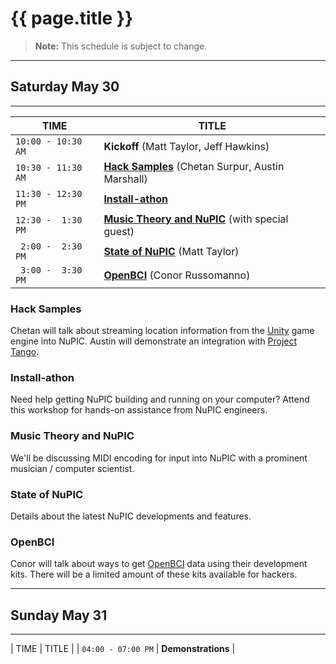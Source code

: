 
{{ page.title }}
================

> **Note:** This schedule is subject to change.

* * *

## Saturday May 30

* * *

| TIME               | TITLE                                                                      |
| ------------------ | -------------------------------------------------------------------------- |
| `10:00 - 10:30 AM` | **Kickoff** (Matt Taylor, Jeff Hawkins)                                    |
| `10:30 - 11:30 AM` | **[Hack Samples](#hack-samples)** (Chetan Surpur, Austin Marshall)         |
| `11:30 - 12:30 PM` | **[Install-athon](#installathon)**                                         |
| `12:30 -  1:30 PM` | **[Music Theory and NuPIC](#music-theory-and-nupic)** (with special guest) |
| ` 2:00 -  2:30 PM` | **[State of NuPIC](#state-of-nupic)** (Matt Taylor)                        |
| ` 3:00 -  3:30 PM` | **[OpenBCI](#openbci)** (Conor Russomanno)                                 |

### Hack Samples

Chetan will talk about streaming location information from the [Unity](https://unity3d.com/) game engine into NuPIC. Austin will demonstrate an integration with [Project Tango](https://www.google.com/atap/project-tango/).

### Install-athon

Need help getting NuPIC building and running on your computer? Attend this workshop for hands-on assistance from NuPIC engineers.

### Music Theory and NuPIC

We'll be discussing MIDI encoding for input into NuPIC with a prominent musician / computer scientist.

### State of NuPIC

Details about the latest NuPIC developments and features.

### OpenBCI

Conor will talk about ways to get [OpenBCI](http://www.openbci.com/) data using their development kits. There will be a limited amount of these kits available for hackers.

* * *

## Sunday May 31

* * *

| TIME               | TITLE              |
| `04:00 - 07:00 PM` | **Demonstrations** |

